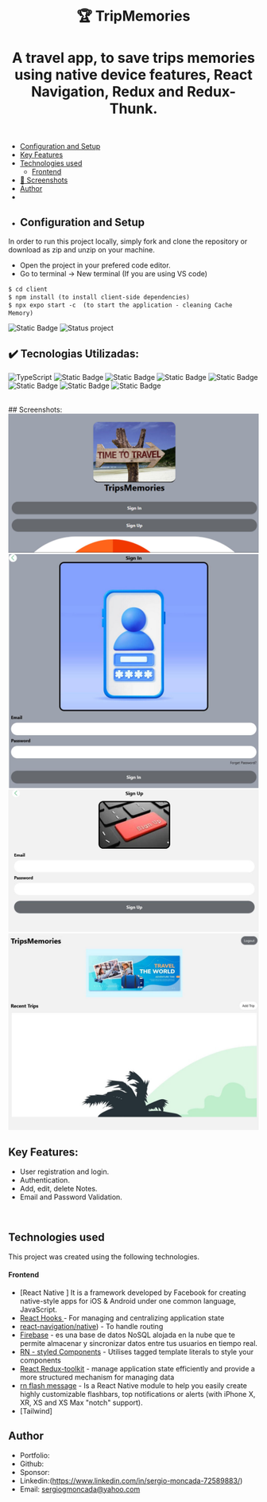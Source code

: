 <h1 align ="center" > 🏆 TripMemories  </h1>
<h1  align ="center"> 
A travel app, to save trips memories using native device features, React Navigation, Redux and Redux-Thunk. </h1>
<br>

  * [Configuration and Setup](#configuration-and-setup)
  * [Key Features](#key-features)
  * [Technologies used](#technologies-used)
      - [Frontend](#frontend)
  * [📸 Screenshots](#screenshots)
  * [Author](#author)
  * <br>
  * ## Configuration and Setup

In order to run this project locally, simply fork and clone the repository or download as zip and unzip on your machine.

- Open the project in your prefered code editor.
- Go to terminal -> New terminal (If you are using VS code)

```
$ cd client
$ npm install (to install client-side dependencies)
$ npx expo start -c  (to start the application - cleaning Cache Memory)

```
![Static Badge](https://img.shields.io/badge/build-3.15%20mb%20-brightgreen?style=for-the-badge&label=GitHub%20repo%20size&color=brown)
![Status project](https://img.shields.io/badge/STATUS-Finished-GREEN?style=for-the-badge)

## ✔️ Tecnologias Utilizadas:
![TypeScript](https://img.shields.io/badge/JavaScript-007ACC?style=for-the-badge&logo=typescript&logoColor=white)
![Static Badge](https://img.shields.io/badge/react%20native-%2385C7F2?style=for-the-badge)
![Static Badge](https://img.shields.io/badge/Redux%20Toolkit-yellow?style=for-the-badge)
![Static Badge](https://img.shields.io/badge/Styled%20Components-%23D1D1D1?style=for-the-badge)
![Static Badge](https://img.shields.io/badge/rn%20flash%20message-%23636363?style=for-the-badge)
![Static Badge](https://img.shields.io/badge/firebase-%236897B6?style=for-the-badge)
![Static Badge](https://img.shields.io/badge/expo-%23E89F28?style=for-the-badge)
![Static Badge](https://img.shields.io/badge/Tailwind-%23D1D1D1?style=for-the-badge)




<br>
##  Screenshots:
<br>
<img src="./PROJECT IMAGES/IMAGE01.jpg" alt="project screenshot01" />
<img src="./PROJECT IMAGES/IMAGE02.jpg" alt="project screenshot02" />
<img src="./PROJECT IMAGES/IMAGE03.jpg" alt="project screenshot03" />
<img src="./PROJECT IMAGES/IMAGE04.jpg" alt="project screenshot04" />
<br>

##  Key Features:

- User registration and login.
- Authentication. 
- Add, edit, delete Notes.
- Email and Password Validation.

  
<br/>

##  Technologies used

This project was created using the following technologies.

####  Frontend 

- [React Native ]
 It is a framework developed by Facebook for creating native-style apps for iOS & Android under one common language, JavaScript.
- [React Hooks  ](https://reactjs.org/docs/hooks-intro.html) - For managing and centralizing application state
- [react-navigation/native](https://reactnavigation.org/)) - To handle routing
- [Firebase](https://firebase.google.com/?gad_source=1&gclid=Cj0KCQiAoKeuBhCoARIsAB4Wxte5kKnjJzYp7DGbeK4wD-BU_i0Oke02VWuSac2NMBDt4wD48sqWYuUaAsBREALw_wcB&gclsrc=aw.ds&hl=es-419) - es una base de datos NoSQL alojada en la nube que te permite almacenar y sincronizar datos entre tus usuarios en tiempo real.
- [RN - styled Components](https://styled-components.com/docs/basics) - Utilises tagged template literals to style your components
- [React Redux-toolkit](https://react-redux.js.org/) - manage application state efficiently and provide a more structured mechanism for managing data
- [rn flash message](https://www.npmjs.com/package/react-native-flash-message) - Is a React Native module to help you easily create highly customizable flashbars, top notifications or alerts (with iPhone X, XR, XS and XS Max "notch" support).
- [Tailwind]

## Author
- Portfolio: 
- Github: 
- Sponsor: 
- Linkedin:(https://www.linkedin.com/in/sergio-moncada-72589883/)
- Email: [sergiogmoncada@yahoo.com](mailto:sergiogmoncada@yahoo.com)

